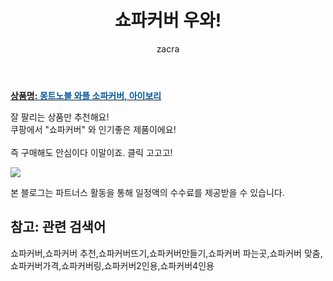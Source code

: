 ﻿---
layout: post
title:  "쇼파커버 우와!"
author: zacra
categories: [ 아이템 ]
tags: [쇼파커버,쇼파커버 추천,쇼파커버뜨기,쇼파커버만들기,쇼파커버 파는곳,쇼파커버 맞춤,쇼파커버가격,쇼파커버링,쇼파커버2인용,쇼파커버4인용]
image: https://static.coupangcdn.com/image/retail/images/2020/07/06/15/3/b57fe6ed-1135-4d43-ab2c-663adc8bff0f.jpg 
description: "쿠팡에서 쇼파커버 관련 상품으로 가장 잘팔리는 제품 중 하나라는 사실!!."
rating: 4.5
---

<a href="https://link.coupang.com/re/AFFSDP?lptag=AF8407795&pageKey=294960956&itemId=930390261&vendorItemId=74182984655&traceid=V0-153-d11d1011d22fa12a"><b>상품명: <font color='#01579B'>몽트노블 와플 소파커버, 아이보리</font></b></a>

잘 팔리는 상품만 추천해요!<br/>
쿠팡에서 "쇼파커버" 와 인기좋은 제품이에요!<br/><br/>
즉 구매해도 안심이다 이말이죠. 클릭 고고고! <br/>



<a href="https://link.coupang.com/re/AFFSDP?lptag=AF8407795&pageKey=294960956&itemId=930390261&vendorItemId=74182984655&traceid=V0-153-d11d1011d22fa12a"><img src="https://thumbnail6.coupangcdn.com/thumbnails/remote/q89/image/vendor_inventory/9101/8a9ac79a1da3b0d1160b4703ca06d655b7af02b2e18552b2b3772b5242ae.jpg"></a> 

본 블로그는 파트너스 활동을 통해 일정액의 수수료를 제공받을 수 있습니다.

## 참고: 관련 검색어    
쇼파커버,쇼파커버 추천,쇼파커버뜨기,쇼파커버만들기,쇼파커버 파는곳,쇼파커버 맞춤,쇼파커버가격,쇼파커버링,쇼파커버2인용,쇼파커버4인용